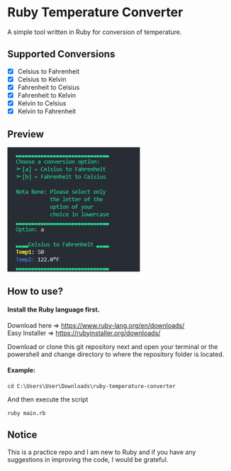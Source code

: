 # Ruby Temperature Converter
A simple tool written in Ruby for conversion of temperature.

## Supported Conversions 
- [X] Celsius to Fahrenheit
- [X] Celsius to Kelvin
- [X] Fahrenheit to Celsius
- [X] Fahrenheit to Kelvin
- [X] Kelvin to Celsius
- [X] Kelvin to Fahrenheit

## Preview
![](Preview.png)

## How to use?
#### Install the Ruby language first.
Download here => https://www.ruby-lang.org/en/downloads/ <br/>
Easy Installer => https://rubyinstaller.org/downloads/

Download or clone this git repository next and open your terminal or the <br/> powershell and change directory to where the repository folder is located.<br/>
#### Example: <br/>
```
cd C:\Users\User\Downloads\ruby-temperature-converter
```

And then execute the script <br/>
```
ruby main.rb
```

## Notice
This is a practice repo and I am new to Ruby and if you have any suggestions in improving the code, I would be grateful.






